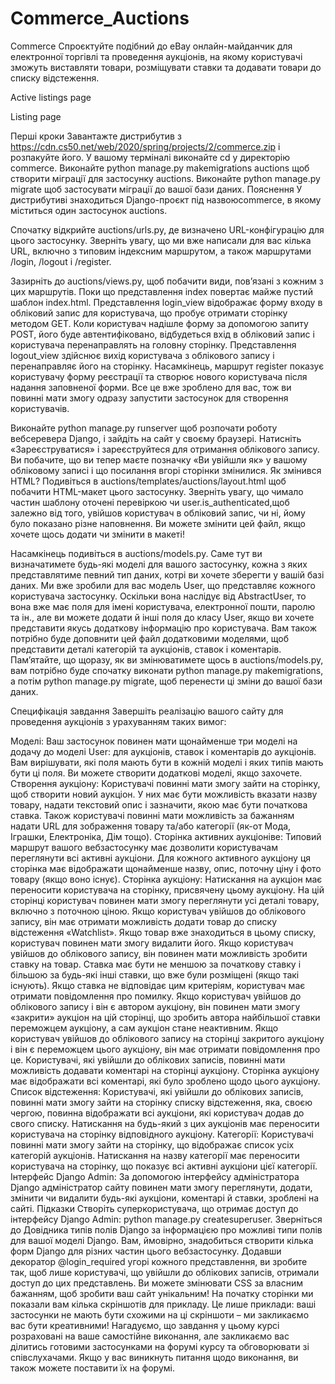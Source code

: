# Commerce_Auctions
Commerce
Спроєктуйте подібний до eBay онлайн-майданчик для електронної торгівлі та проведення аукціонів, на якому користувачі зможуть виставляти товари, розміщувати ставки та додавати товари до списку відстеження.

Active listings page

Listing page

Перші кроки
Завантажте дистрибутив з https://cdn.cs50.net/web/2020/spring/projects/2/commerce.zip і розпакуйте його.
У вашому терміналі виконайте cd у директорію commerce.
Виконайте python manage.py makemigrations auctions щоб створити міграції для застосунку auctions.
Виконайте python manage.py migrate щоб застосувати міграції до вашої бази даних.
Пояснення
У дистрибутиві знаходиться Django-проєкт під назвоюcommerce, в якому міститься один застосунок auctions.

Спочатку відкрийте auctions/urls.py, де визначено URL-конфігурацію для цього застосунку. Зверніть увагу, що ми вже написали для вас кілька URL, включно з типовим індексним маршрутом, а також маршрутами /login, /logout і /register.

Зазирніть до auctions/views.py, щоб побачити види, пов’язані з кожним з цих маршрутів. Поки що представлення index повертає майже пустий шаблон index.html. Представлення login_view відображає форму входу в обліковий запис для користувача, що пробує отримати сторінку методом GET. Коли користувач надішле форму за допомогою запиту POST, його буде автентифіковано, відбудеться вхід в обліковий запис і користувача перенаправлять на головну сторінку. Представлення logout_view здійснює вихід користувача з облікового запису і перенаправляє його на сторінку. Насамкінець, маршрут register показує користувачу форму реєстрації та створює нового користувача після надання заповненої форми. Все це вже зроблено для вас, тож ви повинні мати змогу одразу запустити застосунок для створення користувачів.

Виконайте python manage.py runserver щоб розпочати роботу вебсеревера Django, і зайдіть на сайт у своєму браузері. Натисніть «Зареєструватися» і зареєструйтеся для отримання облікового запису. Ви побачите, що ви тепер маєте позначку «Ви увійшли як» у вашому обліковому записі і що посилання вгорі сторінки змінилися. Як змінився HTML? Подивіться в auctions/templates/auctions/layout.html щоб побачити HTML-макет цього застосунку. Зверніть увагу, що чимало частин шаблону оточені перевіркою чи user.is_authenticated,щоб залежно від того, увійшов користувач в обліковий запис, чи ні, йому було показано різне наповнення. Ви можете змінити цей файл, якщо хочете щось додати чи змінити в макеті!

Насамкінець подивіться в auctions/models.py. Саме тут ви визначатимете будь-які моделі для вашого застосунку, кожна з яких представлятиме певний тип даних, котрі ви хочете зберегти у вашій базі даних. Ми вже зробили для вас модель User, що представляє кожного користувача застосунку. Оскільки вона наслідує від AbstractUser, то вона вже має поля для імені користувача, електронної пошти, паролю та ін., але ви можете додати й інші поля до класу User, якщо ви хочете представити якусь додаткову інформацію про користувача. Вам також потрібно буде доповнити цей файл додатковими моделями, щоб представити деталі категорій та аукціонів, ставок і коментарів. Пам’ятайте, що щоразу, як ви змінюватимете щось в auctions/models.py, вам потрібно буде спочатку виконати python manage.py makemigrations, а потім python manage.py migrate, щоб перенести ці зміни до вашої бази даних.

Специфікація завдання
Завершіть реалізацію вашого сайту для проведення аукціонів з урахуванням таких вимог:

Моделі: Ваш застосунок повинен мати щонайменше три моделі на додачу до моделі User: для аукціонів, ставок і коментарів до аукціонів. Вам вирішувати, які поля мають бути в кожній моделі і яких типів мають бути ці поля. Ви можете створити додаткові моделі, якщо захочете.
Створення аукціону: Користувачі повинні мати змогу зайти на сторінку, щоб створити новий аукціон. У них має бути можливість вказати назву товару, надати текстовий опис і зазначити, якою має бути початкова ставка. Також користувачі повинні мати можливість за бажанням надати URL для зображення товару та/або категорії (як-от Мода, Іграшки, Електроніка, Дім тощо).
Сторінка активних аукціонівe: Типовий маршрут вашого вебзастосунку має дозволити користувачам переглянути всі активні аукціони. Для кожного активного аукціону ця сторінка має відображати щонайменше назву, опис, поточну ціну і фото товару (якщо воно існує).
Сторінка аукціону: Натискання на аукціон має переносити користувача на сторінку, присвячену цьому аукціону. На цій сторінці користувач повинен мати змогу переглянути усі деталі товару, включно з поточною ціною.
Якщо користувач увійшов до облікового запису, він має отримати можливість додати товар до списку відстеження «Watchlist». Якщо товар вже знаходиться в цьому списку, користувач повинен мати змогу видалити його.
Якщо користувач увійшов до облікового запису, він повинен мати можливість зробити ставку на товар. Ставка має бути не меншою за початкову ставку і більшою за будь-які інші ставки, що вже були розміщені (якщо такі існують). Якщо ставка не відповідає цим критеріям, користувач має отримати повідомлення про помилку.
Якщо користувач увійшов до облікового запису і він є автором аукціону, він повинен мати змогу «закрити» аукціон на цій сторінці, що зробить автора найбільшої ставки переможцем аукціону, а сам аукціон стане неактивним.
Якщо користувач увійшов до облікового запису на сторінці закритого аукціону і він є переможцем цього аукціону, він має отримати повідомлення про це.
Користувачі, які увійшли до облікових записів, повинні мати можливість додавати коментарі на сторінці аукціону. Сторінка аукціону має відображати всі коментарі, які було зроблено щодо цього аукціону.
Список відстеження: Користувачі, які увійшли до облікових записів, повинні мати змогу зайти на сторінку списку відстеження, яка, своєю чергою, повинна відображати всі аукціони, які користувач додав до свого списку. Натискання на будь-який з цих аукціонів має переносити користувача на сторінку відповідного аукціону.
Категорії: Користувачі повинні мати змогу зайти на сторінку, що відображає список усіх категорій аукціонів. Натискання на назву категорії має переносити користувача на сторінку, що показує всі активні аукціони цієї категорії.
Інтерфейс Django Admin: За допомогою інтерфейсу адміністратора Django адміністратор сайту повинен мати змогу переглянути, додати, змінити чи видалити будь-які аукціони, коментарі й ставки, зроблені на сайті.
Підказки
Створіть суперкористувача, що отримає доступ до інтерфейсу Django Admin: python manage.py createsuperuser.
Зверніться до Довідника типів полів Django за інформацією про можливі типи полів для вашої моделі Django.
Вам, ймовірно, знадобиться створити кілька форм Django для різних частин цього вебзастосунку.
Додавши декоратор @login_required угорі кожного представлення, ви зробите так, щоб лише користувачі, що увійшли до облікових записів, отримали доступ до цих представлень.
Ви можете змінювати CSS за власним бажанням, щоб зробити ваш сайт унікальним! На початку сторінки ми показали вам кілька скріншотів для прикладу. Це лише приклади: ваші застосунки не мають бути схожими на ці скріншоти – ми закликаємо вас бути креативними!
Нагадуємо, що завдання у цьому курсі розраховані на ваше самостійне виконання, але закликаємо вас ділитись готовими застосунками на форумі курсу та обговорювати зі співслухачами. Якщо у вас виникнуть питання щодо виконання, ви також можете поставити їх на форумі.
